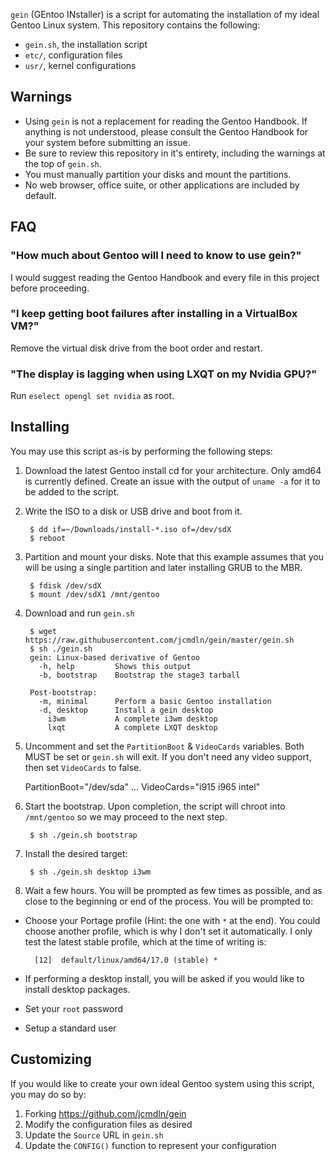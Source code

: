 `gein` (GEntoo INstaller) is a script for automating the installation of
my ideal Gentoo Linux system. This repository contains the following:

* `gein.sh`, the installation script
* `etc/`, configuration files
* `usr/`, kernel configurations


## Warnings

* Using `gein` is not a replacement for reading the Gentoo Handbook. If
  anything is not understood, please consult the Gentoo Handbook for
  your system before submitting an issue.
* Be sure to review this repository in it's entirety, including the
  warnings at the top of `gein.sh`.
* You must manually partition your disks and mount the partitions.
* No web browser, office suite, or other applications are included by
  default.


## FAQ

### "How much about Gentoo will I need to know to use gein?"
I would suggest reading the Gentoo Handbook and every file in this
project before proceeding.

### "I keep getting boot failures after installing in a VirtualBox VM?"
Remove the virtual disk drive from the boot order and restart.

### "The display is lagging when using LXQT on my Nvidia GPU?"
Run `eselect opengl set nvidia` as root.


## Installing

You may use this script as-is by performing the following steps:

1. Download the latest Gentoo install cd for your architecture. Only
amd64 is currently defined. Create an issue with the output of
`uname -a` for it to be added to the script.

2. Write the ISO to a disk or USB drive and boot from it.

        $ dd if=~/Downloads/install-*.iso of=/dev/sdX
        $ reboot

3. Partition and mount your disks. Note that this example assumes that
you will be using a single partition and later installing GRUB to the
MBR.

        $ fdisk /dev/sdX
        $ mount /dev/sdX1 /mnt/gentoo

4. Download and run `gein.sh`

        $ wget https://raw.githubusercontent.com/jcmdln/gein/master/gein.sh
        $ sh ./gein.sh
        gein: Linux-based derivative of Gentoo
          -h, help         Shows this output
          -b, bootstrap    Bootstrap the stage3 tarball

        Post-bootstrap:
          -m, minimal      Perform a basic Gentoo installation
          -d, desktop      Install a gein desktop
            i3wm           A complete i3wm desktop
            lxqt           A complete LXQT desktop

5. Uncomment and set the `PartitionBoot` & `VideoCards` variables. Both
MUST be set or `gein.sh` will exit. If you don't need any video support,
then set `VideoCards` to false.

    PartitionBoot="/dev/sda"
    ...
    VideoCards="i915 i965 intel"

6. Start the bootstrap. Upon completion, the script will chroot into
`/mnt/gentoo` so we may proceed to the next step.

        $ sh ./gein.sh bootstrap

7. Install the desired target:

        $ sh ./gein.sh desktop i3wm

8. Wait a few hours. You will be prompted as few times as possible, and
as close to the beginning or end of the process. You will be prompted to:
* Choose your Portage profile (Hint: the one with `*` at the end). You 
  could choose another profile, which is why I don't set it automatically. 
  I only test the latest stable profile, which at the time of writing is:

        [12]  default/linux/amd64/17.0 (stable) *

* If performing a desktop install, you will be asked if you would like
  to install desktop packages.
* Set your `root` password
* Setup a standard user


## Customizing

If you would like to create your own ideal Gentoo system using this
script, you may do so by:

1. Forking https://github.com/jcmdln/gein
2. Modify the configuration files as desired
3. Update the `Source` URL in `gein.sh`
4. Update the `CONFIG()` function to represent your configuration
